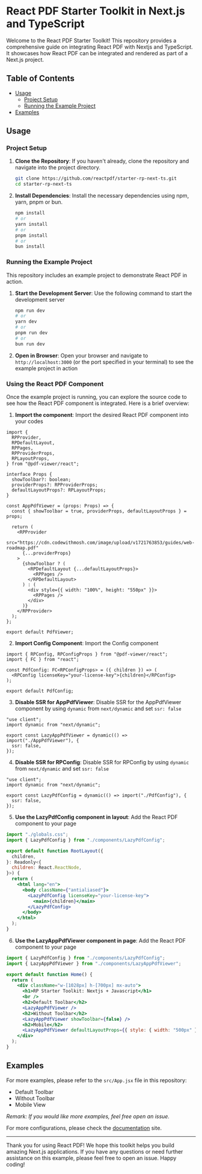 # React PDF Starter Toolkit in Next.js and TypeScript

Welcome to the React PDF Starter Toolkit! This repository provides a comprehensive guide on integrating React PDF with Nextjs and TypeScript. It showcases how React PDF can be integrated and rendered as part of a Next.js project.

## Table of Contents

- [Usage](#usage)
  - [Project Setup](#project-setup)
  - [Running the Example Project](#running-the-example-project)
- [Examples](#examples)

## Usage

### Project Setup

1. **Clone the Repository**: If you haven't already, clone the repository and navigate into the project directory.

   ```bash
   git clone https://github.com/reactpdf/starter-rp-next-ts.git
   cd starter-rp-next-ts
   ```

2. **Install Dependencies**: Install the necessary dependencies using npm, yarn, pnpm or bun.

   ```bash
   npm install
   # or
   yarn install
   # or
   pnpm install
   # or
   bun install
   ```

### Running the Example Project

This repository includes an example project to demonstrate React PDF in action.

1. **Start the Development Server**: Use the following command to start the development server

   ```bash
   npm run dev
   # or
   yarn dev
   # or
   pnpm run dev
   # or
   bun run dev
   ```

2. **Open in Browser**: Open your browser and navigate to `http://localhost:3000` (or the port specified in your terminal) to see the example project in action

### Using the React PDF Component

Once the example project is running, you can explore the source code to see how the React PDF component is integrated. Here is a brief overview:

1.  **Import the component**: Import the desired React PDF component into your codes

```tsx
import {
  RPProvider,
  RPDefaultLayout,
  RPPages,
  RPProviderProps,
  RPLayoutProps,
} from "@pdf-viewer/react";

interface Props {
  showToolbar?: boolean;
  providerProps?: RPProviderProps;
  defaultLayoutProps?: RPLayoutProps;
}

const AppPdfViewer = (props: Props) => {
  const { showToolbar = true, providerProps, defaultLayoutProps } = props;

  return (
    <RPProvider
      src="https://cdn.codewithmosh.com/image/upload/v1721763853/guides/web-roadmap.pdf"
      {...providerProps}
    >
      {showToolbar ? (
        <RPDefaultLayout {...defaultLayoutProps}>
          <RPPages />
        </RPDefaultLayout>
      ) : (
        <div style={{ width: "100%", height: "550px" }}>
          <RPPages />
        </div>
      )}
    </RPProvider>
  );
};

export default PdfViewer;
```

2. **Import Config Component**: Import the Config component

```tsx
import { RPConfig, RPConfigProps } from "@pdf-viewer/react";
import { FC } from "react";

const PdfConfig: FC<RPConfigProps> = ({ children }) => (
  <RPConfig licenseKey="your-license-key">{children}</RPConfig>
);

export default PdfConfig;
```

3. **Disable SSR for AppPdfViewer**: Disable SSR for the AppPdfViewer component by using `dynamic` from `next/dynamic` and set `ssr: false`

```tsx
"use client";
import dynamic from "next/dynamic";

export const LazyAppPdfViewer = dynamic(() => import("./AppPdfViewer"), {
  ssr: false,
});
```

4. **Disable SSR for RPConfig**: Disable SSR for RPConfig by using `dynamic` from `next/dynamic` and set `ssr: false`

```tsx
"use client";
import dynamic from "next/dynamic";

export const LazyPdfConfig = dynamic(() => import("./PdfConfig"), {
  ssr: false,
});
```

5. **Use the LazyPdfConfig component in layout**: Add the React PDF component to your page

```jsx
import "./globals.css";
import { LazyPdfConfig } from "./components/LazyPdfConfig";

export default function RootLayout({
  children,
}: Readonly<{
  children: React.ReactNode,
}>) {
  return (
    <html lang="en">
      <body className={"antialiased"}>
        <LazyPdfConfig licenseKey="your-license-key">
          <main>{children}</main>
        </LazyPdfConfig>
      </body>
    </html>
  );
}
```

6. **Use the LazyAppPdfViewer component in page**: Add the React PDF component to your page

```jsx
import { LazyPdfConfig } from "./components/LazyPdfConfig";
import { LazyAppPdfViewer } from "./components/LazyAppPdfViewer";

export default function Home() {
  return (
    <div className="w-[1028px] h-[700px] mx-auto">
      <h1>RP Starter Toolkit: Nextjs + Javascript</h1>
      <br />
      <h2>Default Toolbar</h2>
      <LazyAppPdfViewer />
      <h2>Without Toolbar</h2>
      <LazyAppPdfViewer showToolbar={false} />
      <h2>Mobile</h2>
      <LazyAppPdfViewer defaultLayoutProps={{ style: { width: "500px" } }} />
    </div>
  );
}
```

## Examples

For more examples, please refer to the `src/App.jsx` file in this repository:

- Default Toolbar
- Without Toolbar
- Mobile View

_Remark: If you would like more examples, feel free open an issue._

For more configurations, please check the [documentation](https://docs.react-pdf.dev) site.

---

Thank you for using React PDF! We hope this toolkit helps you build amazing Next.js applications. If you have any questions or need further assistance on this example, please feel free to open an issue. Happy coding!
